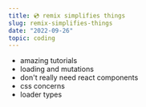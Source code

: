 ```yaml
---
title: 💿 remix simplifies things
slug: remix-simplifies-things
date: "2022-09-26"
topic: coding
---
```


-   amazing tutorials
-   loading and mutations
-   don't really need react components
-   css concerns
-   loader types
